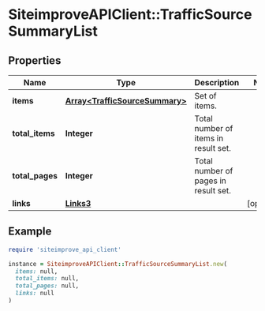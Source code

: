 # SiteimproveAPIClient::TrafficSourceSummaryList

## Properties

| Name | Type | Description | Notes |
| ---- | ---- | ----------- | ----- |
| **items** | [**Array&lt;TrafficSourceSummary&gt;**](TrafficSourceSummary.md) | Set of items. |  |
| **total_items** | **Integer** | Total number of items in result set. |  |
| **total_pages** | **Integer** | Total number of pages in result set. |  |
| **links** | [**Links3**](Links3.md) |  | [optional] |

## Example

```ruby
require 'siteimprove_api_client'

instance = SiteimproveAPIClient::TrafficSourceSummaryList.new(
  items: null,
  total_items: null,
  total_pages: null,
  links: null
)
```

